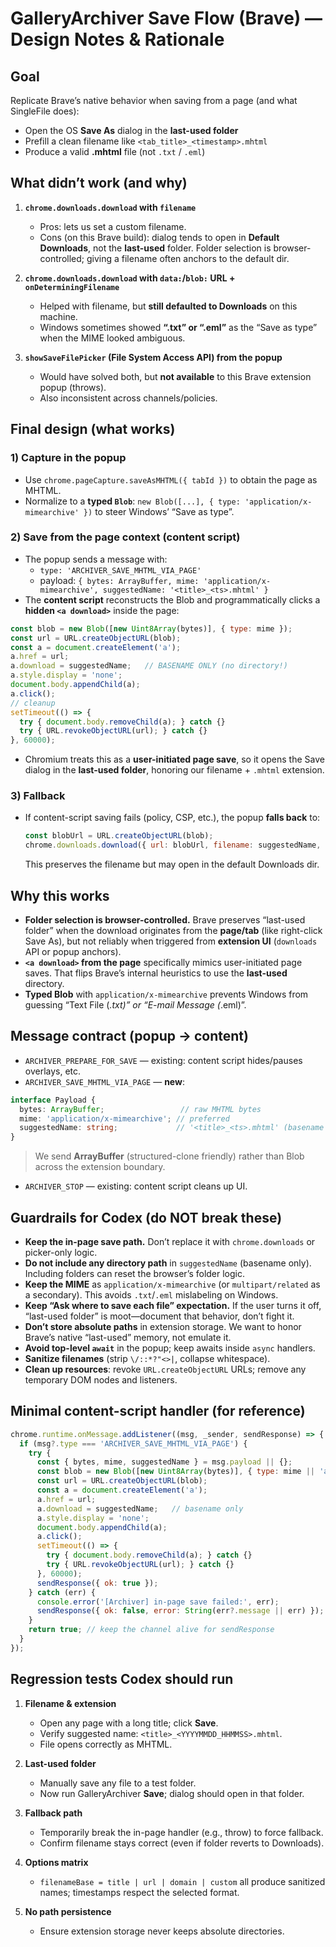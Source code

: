 # GalleryArchiver Save Flow (Brave) — Design Notes & Rationale

## Goal
Replicate Brave’s native behavior when saving from a page (and what SingleFile does):
- Open the OS **Save As** dialog in the **last-used folder**
- Prefill a clean filename like `<tab_title>_<timestamp>.mhtml`
- Produce a valid **.mhtml** file (not `.txt` / `.eml`)

## What didn’t work (and why)

1) **`chrome.downloads.download` with `filename`**  
   - Pros: lets us set a custom filename.  
   - Cons (on this Brave build): dialog tends to open in **Default Downloads**, not the **last-used** folder. Folder selection is browser-controlled; giving a filename often anchors to the default dir.

2) **`chrome.downloads.download` with `data:`/`blob:` URL + `onDeterminingFilename`**  
   - Helped with filename, but **still defaulted to Downloads** on this machine.  
   - Windows sometimes showed **“.txt” or “.eml”** as the “Save as type” when the MIME looked ambiguous.

3) **`showSaveFilePicker` (File System Access API) from the popup**  
   - Would have solved both, but **not available** to this Brave extension popup (throws).  
   - Also inconsistent across channels/policies.

## Final design (what works)

### 1) Capture in the popup
- Use `chrome.pageCapture.saveAsMHTML({ tabId })` to obtain the page as MHTML.
- Normalize to a **typed `Blob`**: `new Blob([...], { type: 'application/x-mimearchive' })` to steer Windows’ “Save as type”.

### 2) Save **from the page context** (content script)
- The popup sends a message with:
  - `type: 'ARCHIVER_SAVE_MHTML_VIA_PAGE'`
  - payload: `{ bytes: ArrayBuffer, mime: 'application/x-mimearchive', suggestedName: '<title>_<ts>.mhtml' }`
- The **content script** reconstructs the Blob and programmatically clicks a **hidden `<a download>`** inside the page:

```js
const blob = new Blob([new Uint8Array(bytes)], { type: mime });
const url = URL.createObjectURL(blob);
const a = document.createElement('a');
a.href = url;
a.download = suggestedName;   // BASENAME ONLY (no directory!)
a.style.display = 'none';
document.body.appendChild(a);
a.click();
// cleanup
setTimeout(() => {
  try { document.body.removeChild(a); } catch {}
  try { URL.revokeObjectURL(url); } catch {}
}, 60000);
```

- Chromium treats this as a **user-initiated page save**, so it opens the Save dialog in the **last-used folder**, honoring our filename + `.mhtml` extension.

### 3) Fallback
- If content-script saving fails (policy, CSP, etc.), the popup **falls back** to:
  ```js
  const blobUrl = URL.createObjectURL(blob);
  chrome.downloads.download({ url: blobUrl, filename: suggestedName, saveAs: true });
  ```
  This preserves the filename but may open in the default Downloads dir.

## Why this works
- **Folder selection is browser-controlled.** Brave preserves “last-used folder” when the download originates from the **page/tab** (like right-click Save As), but not reliably when triggered from **extension UI** (`downloads` API or popup anchors).  
- **`<a download>` from the page** specifically mimics user-initiated page saves. That flips Brave’s internal heuristics to use the **last-used** directory.  
- **Typed Blob** with `application/x-mimearchive` prevents Windows from guessing “Text File (*.txt)” or “E-mail Message (*.eml)”.

## Message contract (popup → content)
- `ARCHIVER_PREPARE_FOR_SAVE` — existing: content script hides/pauses overlays, etc.
- `ARCHIVER_SAVE_MHTML_VIA_PAGE` — **new**:

```ts
interface Payload {
  bytes: ArrayBuffer;                 // raw MHTML bytes
  mime: 'application/x-mimearchive'; // preferred
  suggestedName: string;             // '<title>_<ts>.mhtml' (basename only)
}
```
> We send **ArrayBuffer** (structured-clone friendly) rather than Blob across the extension boundary.

- `ARCHIVER_STOP` — existing: content script cleans up UI.

## Guardrails for Codex (do NOT break these)
- **Keep the in-page save path.** Don’t replace it with `chrome.downloads` or picker-only logic.
- **Do not include any directory path** in `suggestedName` (basename only). Including folders can reset the browser’s folder logic.
- **Keep the MIME** as `application/x-mimearchive` (or `multipart/related` as a secondary). This avoids `.txt`/`.eml` mislabeling on Windows.
- **Keep “Ask where to save each file” expectation.** If the user turns it off, “last-used folder” is moot—document that behavior, don’t fight it.
- **Don’t store absolute paths** in extension storage. We want to honor Brave’s native “last-used” memory, not emulate it.
- **Avoid top-level `await`** in the popup; keep awaits inside `async` handlers.
- **Sanitize filenames** (strip `\/::*?"<>|`, collapse whitespace).
- **Clean up resources**: revoke `URL.createObjectURL` URLs; remove any temporary DOM nodes and listeners.

## Minimal content-script handler (for reference)

```js
chrome.runtime.onMessage.addListener((msg, _sender, sendResponse) => {
  if (msg?.type === 'ARCHIVER_SAVE_MHTML_VIA_PAGE') {
    try {
      const { bytes, mime, suggestedName } = msg.payload || {};
      const blob = new Blob([new Uint8Array(bytes)], { type: mime || 'application/x-mimearchive' });
      const url = URL.createObjectURL(blob);
      const a = document.createElement('a');
      a.href = url;
      a.download = suggestedName;   // basename only
      a.style.display = 'none';
      document.body.appendChild(a);
      a.click();
      setTimeout(() => {
        try { document.body.removeChild(a); } catch {}
        try { URL.revokeObjectURL(url); } catch {}
      }, 60000);
      sendResponse({ ok: true });
    } catch (err) {
      console.error('[Archiver] in-page save failed:', err);
      sendResponse({ ok: false, error: String(err?.message || err) });
    }
    return true; // keep the channel alive for sendResponse
  }
});
```

## Regression tests Codex should run
1) **Filename & extension**  
   - Open any page with a long title; click **Save**.  
   - Verify suggested name: `<title>_<YYYYMMDD_HHMMSS>.mhtml`.  
   - File opens correctly as MHTML.

2) **Last-used folder**  
   - Manually save any file to a test folder.  
   - Now run GalleryArchiver **Save**; dialog should open in that folder.

3) **Fallback path**  
   - Temporarily break the in-page handler (e.g., throw) to force fallback.  
   - Confirm filename stays correct (even if folder reverts to Downloads).

4) **Options matrix**  
   - `filenameBase = title | url | domain | custom` all produce sanitized names; timestamps respect the selected format.

5) **No path persistence**  
   - Ensure extension storage never keeps absolute directories.

